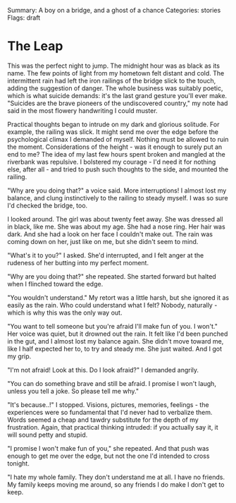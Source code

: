 ﻿Summary: A boy on a bridge, and a ghost of a chance
Categories: stories
Flags: draft

# The Leap

This was the perfect night to jump. The midnight hour was as black as its name. The few points of light from my hometown felt distant and cold. The intermittent rain had left the iron railings of the bridge slick to the touch, adding the suggestion of danger. The whole business was suitably poetic, which is what suicide demands: it's the last grand gesture you'll ever make. "Suicides are the brave pioneers of the undiscovered country," my note had said in the most flowery handwriting I could muster.

Practical thoughts began to intrude on my dark and glorious solitude. For example, the railing was slick. It might send me over the edge before the psychological climax I demanded of myself. Nothing must be allowed to ruin the moment. Considerations of the height - was it enough to surely put an end to me? The idea of my last few hours spent broken and mangled at the riverbank was repulsive. I bolstered my courage - I'd need it for nothing else, after all - and tried to push such thoughts to the side, and mounted the railing.

"Why are you doing that?" a voice said. More interruptions! I almost lost my balance, and clung instinctively to the railing to steady myself. I was so sure I'd checked the bridge, too.

I looked around. The girl was about twenty feet away. She was dressed all in black, like me. She was about my age. She had a nose ring. Her hair was dark. And she had a look on her face I couldn't make out. The rain was coming down on her, just like on me, but she didn't seem to mind.

"What's it to you?" I asked. She'd interrupted, and I felt anger at the rudeness of her butting into my perfect moment.

"Why are you doing that?" she repeated. She started forward but halted when I flinched toward the edge.

"You wouldn't understand." My retort was a little harsh, but she ignored it as easily as the rain. Who could understand what I felt? Nobody, naturally - which is why this was the only way out.

"You want to tell someone but you're afraid I'll make fun of you. I won't." Her voice was quiet, but it drowned out the rain. It felt like I'd been punched in the gut, and I almost lost my balance again. She didn't move toward me, like I half expected her to, to try and steady me. She just waited. And I got my grip.

"I'm not afraid! Look at this. Do I look afraid?" I demanded angrily.

"You can do something brave and still be afraid. I promise I won't laugh, unless you tell a joke. So please tell me why."

"It's because..!" I stopped. Visions, pictures, memories, feelings - the experiences were so fundamental that I'd never had to verbalize them. Words seemed a cheap and tawdry substitute for the depth of my frustration. Again, that practical thinking intruded: if you actually say it, it will sound petty and stupid.

"I promise I won't make fun of you," she repeated. And that push was enough to get me over the edge, but not the one I'd intended to cross tonight.

"I hate my whole family. They don't understand me at all. I have no friends. My family keeps moving me around, so any friends I do make I don't get to keep.